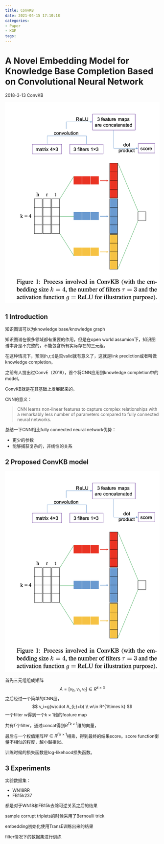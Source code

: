 ```yaml
---
title: ConvKB
date: 2021-04-15 17:10:18
categories:
- Paper
- KGE
tags:
---
```


# A Novel Embedding Model for Knowledge Base Completion Based on Convolutional Neural Network

2018-3-13 ConvKB

![](ConvKB/image-20200219181643488.png)

<!--more-->

## 1 Introduction

知识图谱可以为knowledge base/knowledge graph

知识图谱在很多领域都有重要的作用，但是在open world assumion下，知识图谱本身是不完整的，不能包含所有实际存在的三元组。

在这种情况下，预测(h,r,t)是否valid就有意义了，这就是link prediction或者叫做knowledge completion。

之前有人提出过ConvE（2018），首个将CNN应用到knowledge completion中的model。

ConvKB就是在其基础上发展起来的。

CNN的意义：

> CNN learns non-linear features to capture complex relationships with a remarkably less number of parameters compared to fully connected neural networks.

总结一下CNN相比fully connected neural network优势：

- 更少的参数
- 能够捕获复杂的，非线性的关系

## 2 Proposed ConvKB model

![](ConvKB/image-20200219181643488.png)

首先三元组组成矩阵
$$
A=[v_h,v_r,v_t]\in R^{k\times 3}
$$
之后经过一个简单的CNN层，
$$
v_i=g(w\cdot A_{i;}+b) \\
w\in R^{1\times k}
$$
一个filter $w$得到一个$k\times 1$维的feature map

共有$\Gamma$个filter，通过concat得到$R^{\Gamma k\times 1}$维的向量，

最后与一个权值矩阵$W\in R^{\Gamma k\times 1}$相乘，得到最终的结果score。score function衡量不相似的程度，越小越相似。

训练时候的损失函数是log-likehood损失函数。

## 3 Experiments

实验数据集：

- WN18RR
- FB15k237

都是对于WN18和FB15k去除可逆关系之后的结果

sample corrupt triplets的时候采用了Bernoulli trick

embedding初始化使用TransE训练出来的结果

filter情况下的数据集进行训练